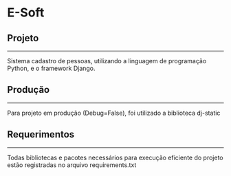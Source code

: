 # E-Soft

## Projeto 
***
Sistema cadastro de pessoas, utilizando a linguagem de programação Python, e o framework Django.

## Produção
***
Para projeto em produção (Debug=False), foi utilizado a biblioteca dj-static

## Requerimentos
***
Todas bibliotecas e pacotes necessários para execução eficiente do projeto estão registradas no arquivo requirements.txt
